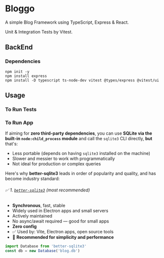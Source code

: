 # Bloggo

A simple Blog Framework using TypeScript, Express & React. 

Unit & Integration Tests by Vitest.

## BackEnd
### Dependencies
```
npm init -y
npm install express
npm install -D typescript ts-node-dev vitest @types/express @vitest/ui
```

## Usage
### To Run Tests
### To Run App

If aiming for **zero third-party dependencies**, you can use **SQLite via the built-in `node:child_process` module** and call the `sqlite3` CLI directly, **but** that's:
- Less portable (depends on having `sqlite3` installed on the machine)
- Slower and messier to work with programmatically
- Not ideal for production or complex queries

Here's why **better-sqlite3** leads in order of popularity and quality, and has become industry standard:


###### ✅ 1. [`better-sqlite3`](https://github.com/WiseLibs/better-sqlite3) (most recommended)
- **Synchronous**, fast, stable
- Widely used in Electron apps and small servers
- Actively maintained
- No async/await required — good for small apps
- **Zero config**
- ✅ Used by: Vite, Electron apps, open source tools  
- 🚀 **Recommended for simplicity and performance**
```ts
import Database from 'better-sqlite3'
const db = new Database('blog.db')
```